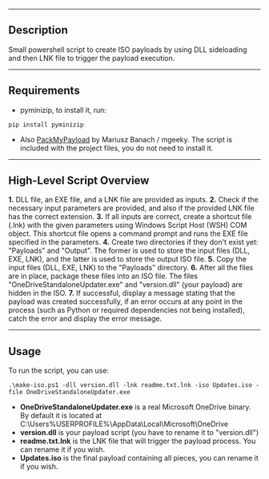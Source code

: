--------------------------------------------------------
## Description

Small powershell script to create ISO payloads by using DLL sideloading
and then LNK file to trigger the payload execution.

--------------------------------------------------------
## Requirements
- pyminizip, to install it, run:
```
pip install pyminizip
```
- Also [PackMyPayload](https://github.com/mgeeky/PackMyPayload) by Mariusz Banach / mgeeky.
The script is included with the project files, you do not need to install it.

--------------------------------------------------------
## High-Level Script Overview

**1.** DLL file, an EXE file, and a LNK file are provided as inputs.
**2.** Check if the necessary input parameters are provided, and also if the provided LNK
   file has the correct extension.
**3.** If all inputs are correct, create a shortcut file (.lnk) with the given parameters using
   Windows Script Host (WSH) COM object. This shortcut file opens a command prompt and runs
   the EXE file specified in the parameters.
**4.** Create two directories if they don't exist yet: "Payloads" and "Output". The former is used to store 
   the input files (DLL, EXE, LNK), and the latter is used to store the output ISO file.
**5.** Copy the input files (DLL, EXE, LNK) to the "Payloads" directory.
**6.** After all the files are in place, package these files into an ISO file.
   The files "OneDriveStandaloneUpdater.exe" and "version.dll" (your payload) are hidden in the ISO.
**7.** If successful, display a message stating that the payload was created successfully, 
   if an error occurs at any point in the process (such as Python or required dependencies not being installed), catch the error and display the error message.

 --------------------------------------------------------  
## Usage

To run the script, you can use:
```
.\make-iso.ps1 -dll version.dll -lnk readme.txt.lnk -iso Updates.iso -file OneDriveStandaloneUpdater.exe
```

- **OneDriveStandaloneUpdater.exe** is a real Microsoft OneDrive binary. By default it is located at C:\Users\%USERPROFILE%\AppData\Local\Microsoft\OneDrive
- **version.dll** is your payload script (you have to rename it to "version.dll")
- **readme.txt.lnk** is the LNK file that will trigger the payload process. You can rename it if you wish.
- **Updates.iso** is the final payload containing all pieces, you can rename it if you wish.
